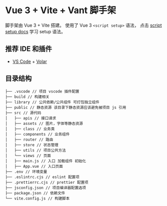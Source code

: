 # Vue 3 + Vite + Vant 脚手架

脚手架由 Vue 3 + Vite 搭建。 使用了 Vue 3 `<script setup>` 语法， 点击 [script setup docs](https://v3.vuejs.org/api/sfc-script-setup.html#sfc-script-setup) 学习 setup 语法。

## 推荐 IDE 和插件

- [VS Code](https://code.visualstudio.com/) + [Volar](https://marketplace.visualstudio.com/items?itemName=Vue.volar)

## 目录结构

```
├── .vscode // 项目 vscode 插件配置
├── build // 构建相关
├── library // 公共依赖/公共组件 可打包独立组件
├── public // 静态资源 该目录下静态资源应该避免被项目 js 引用
├── src // 源代码
│   ├── apis // 接口请求
│   ├── assets // 图片，字体等静态资源
│   ├── class // 业务类
│   ├── components // 业务组件
│   ├── router // 路由
│   ├── store // 状态管理
│   ├── utils // 项目公共方法
│   └── views // 页面
│   ├── main.js // 入口 加载组件 初始化
│   ├── App.vue // 入口页面
├── .env // 环境变量
├── .eslintrc.cjs // eslint 配置项
├── .prettierrc.cjs // prettier 配置项
├── jsconfig.json // 项目编译器配置选项
├── package.json // 依赖文件
└── vite.config.js // 构建脚本
```
